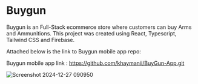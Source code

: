 # Buygun

Buygun is an Full-Stack ecommerce store where customers can buy Arms and Ammunitions. This project was created using React, Typescript, Tailwind CSS and Firebase.

Attached below is the link to Buygun mobile app repo:

Buygun mobile app link : https://github.com/khaymanii/BuyGun-App.git

![Screenshot 2024-12-27 090950](https://github.com/user-attachments/assets/332bd943-e73d-498e-b674-48d97eb6b2e4)
